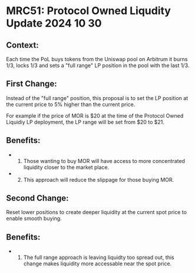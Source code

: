 # MRC51: Protocol Owned Liqudity Update 2024 10 30

## Context: 
Each time the PoL buys tokens from the Uniswap pool on Arbitrum it burns 1/3, locks 1/3 and sets a "full range" LP position in the pool with the last 1/3.

## First Change: 
Instead of the "full range" position, this proposal is to set the LP position at the current price to 5% higher than the current price.

For example if the price of MOR is $20 at the time of the Protocol Owned Liquidiy LP deployment, the LP range will be set from $20 to $21. 

## Benefits: 
- 1. Those wanting to buy MOR will have access to more concentrated liquidity closer to the market place.
- 2. This approach will reduce the slippage for those buying MOR.
  
## Second Change: 
Reset lower positions to create deeper liquidity at the current spot price to enable smooth buying.

## Benefits: 
- 1. The full range approach is leaving liquidty too spread out, this change makes liquidity more accessable near the spot price.
